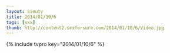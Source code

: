 ```yaml
--- 
layout: sieutv
title: 2014/01/10/6
tags: [xxx]
thumb: http://content2.sexforsure.com/2014/01/10/6/Video.jpg
---
```

{% include tvpro key="2014/01/10/6" %} 
